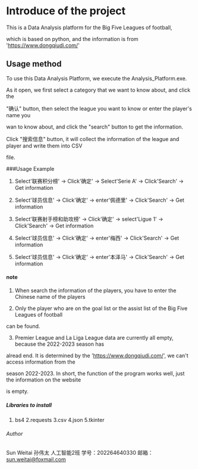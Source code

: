# Introduce of the project

This is a Data Analysis platform for the Big Five Leagues of football,

which is based on python, and the information is from 'https://www.dongqiudi.com/'

## Usage method

To use this Data Analysis Platform, we execute the Analysis_Platform.exe.

As it open, we first select a category that we want to know about, and click the 

"确认" button, then select the league you want to know or enter the player's name you

wan to know about, and click the "search" button to get the information.


Click "搜索信息" button, it will collect the information of the league and player and write them into CSV

file.

###Usage Example

1. Select'联赛积分榜' -> Click'确定' -> Select'Serie A' -> Click'Search' -> Get information

2. Select'球员信息' -> Click'确定' -> enter'佩德里' -> Click'Search' -> Get information

3. Select'联赛射手榜和助攻榜' -> Click'确定' -> select'Ligue 1' -> Click'Search' -> Get information

4. Select'球员信息' -> Click'确定' -> enter'梅西' -> Click'Search' -> Get information

5. Select'球员信息' -> Click'确定' -> enter'本泽马' -> Click'Search' -> Get information

#### note

1. When search the information of the players, you have to enter the Chinese name of the players

2. Only the player who are on the goal list or the assist list of the Big Five Leagues of football

can be found.

3. Premier League and La Liga League data are currently all empty, because the 2022-2023 season has 

alread end. It is determined by the 'https://www.dongqiudi.com/', we can't access information from the 

season 2022-2023. In short, the function of the program works well, just the information on the website 

is empty.

##### Libraries to install

1. bs4
2.requests
3.csv
4.json
5.tkinter

###### Author

Sun Weitai 孙伟太
人工智能2班  学号：202264640330
邮箱：sun.weitai@foxmail.com
